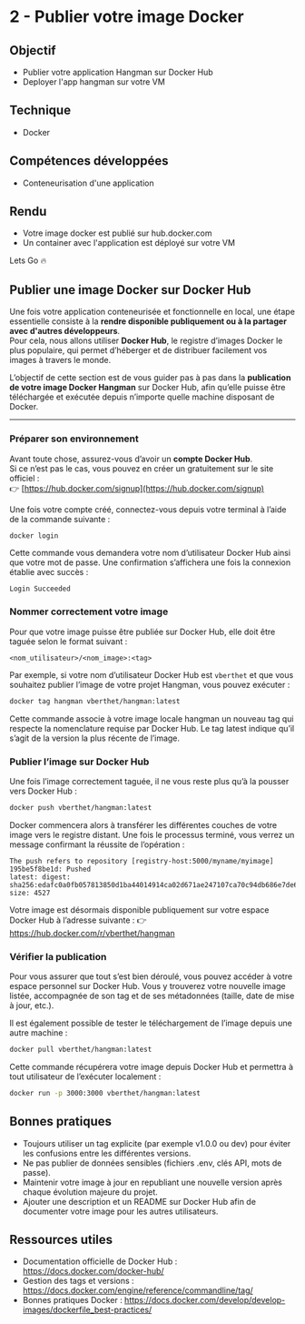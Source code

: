 # 2 - Publier votre image Docker

## Objectif
- Publier votre application Hangman sur Docker Hub
- Deployer l'app hangman sur votre VM

## Technique
- Docker
## Compétences développées
- Conteneurisation d'une application
## Rendu
- Votre image docker est publié sur hub.docker.com
- Un container avec l'application est déployé sur votre VM

Lets Go 🔥

## Publier une image Docker sur Docker Hub

Une fois votre application conteneurisée et fonctionnelle en local, une étape essentielle consiste à la **rendre disponible publiquement ou à la partager avec d'autres développeurs**.  
Pour cela, nous allons utiliser **Docker Hub**, le registre d’images Docker le plus populaire, qui permet d’héberger et de distribuer facilement vos images à travers le monde.

L’objectif de cette section est de vous guider pas à pas dans la **publication de votre image Docker Hangman** sur Docker Hub, afin qu’elle puisse être téléchargée et exécutée depuis n’importe quelle machine disposant de Docker.

---

### Préparer son environnement

Avant toute chose, assurez-vous d’avoir un **compte Docker Hub**.  
Si ce n’est pas le cas, vous pouvez en créer un gratuitement sur le site officiel :  
👉 [https://hub.docker.com/signup](https://hub.docker.com/signup)

Une fois votre compte créé, connectez-vous depuis votre terminal à l’aide de la commande suivante :

```bash
docker login
```

Cette commande vous demandera votre nom d’utilisateur Docker Hub ainsi que votre mot de passe.
Une confirmation s’affichera une fois la connexion établie avec succès :

```
Login Succeeded
```

### Nommer correctement votre image

Pour que votre image puisse être publiée sur Docker Hub, elle doit être taguée selon le format suivant :

```
<nom_utilisateur>/<nom_image>:<tag>
```

Par exemple, si votre nom d’utilisateur Docker Hub est ```vberthet``` et que vous souhaitez publier l’image de 
votre projet Hangman, vous pouvez exécuter :

```bash
docker tag hangman vberthet/hangman:latest
```

Cette commande associe à votre image locale hangman un nouveau tag qui respecte la nomenclature requise par Docker Hub.
Le tag latest indique qu’il s’agit de la version la plus récente de l’image.

### Publier l’image sur Docker Hub

Une fois l’image correctement taguée, il ne vous reste plus qu’à la pousser vers Docker Hub :
```bash
docker push vberthet/hangman:latest
```

Docker commencera alors à transférer les différentes couches de votre image vers le registre distant.
Une fois le processus terminé, vous verrez un message confirmant la réussite de l’opération :

```
The push refers to repository [registry-host:5000/myname/myimage]
195be5f8be1d: Pushed
latest: digest: sha256:edafc0a0fb057813850d1ba44014914ca02d671ae247107ca70c94db686e7de6 size: 4527
```

Votre image est désormais disponible publiquement sur votre espace Docker Hub à l’adresse suivante :
👉 https://hub.docker.com/r/vberthet/hangman

### Vérifier la publication

Pour vous assurer que tout s’est bien déroulé, vous pouvez accéder à votre espace personnel sur Docker Hub.
Vous y trouverez votre nouvelle image listée, accompagnée de son tag et de ses métadonnées (taille, date de mise à jour, etc.).

Il est également possible de tester le téléchargement de l’image depuis une autre machine :

```bash
docker pull vberthet/hangman:latest
```

Cette commande récupérera votre image depuis Docker Hub et permettra à tout utilisateur de l’exécuter localement :

```bash
docker run -p 3000:3000 vberthet/hangman:latest
```

## Bonnes pratiques

- Toujours utiliser un tag explicite (par exemple v1.0.0 ou dev) pour éviter les confusions entre les différentes versions.
- Ne pas publier de données sensibles (fichiers .env, clés API, mots de passe).
- Maintenir votre image à jour en republiant une nouvelle version après chaque évolution majeure du projet.
- Ajouter une description et un README sur Docker Hub afin de documenter votre image pour les autres utilisateurs.

## Ressources utiles

- Documentation officielle de Docker Hub : https://docs.docker.com/docker-hub/
- Gestion des tags et versions : https://docs.docker.com/engine/reference/commandline/tag/
- Bonnes pratiques Docker : https://docs.docker.com/develop/develop-images/dockerfile_best-practices/
